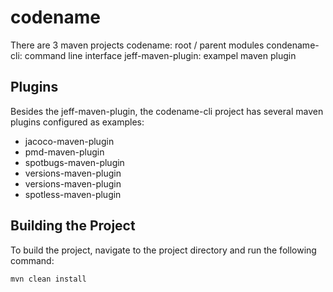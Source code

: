 # codename

There are 3 maven projects
codename: root / parent modules
condename-cli: command line interface
jeff-maven-plugin: exampel maven plugin

## Plugins
Besides the jeff-maven-plugin, the codename-cli project has several 
maven plugins configured as examples: 
- jacoco-maven-plugin
- pmd-maven-plugin
- spotbugs-maven-plugin
- versions-maven-plugin
- versions-maven-plugin
- spotless-maven-plugin

## Building the Project

To build the project, navigate to the project directory and run the following command:

```bash
mvn clean install